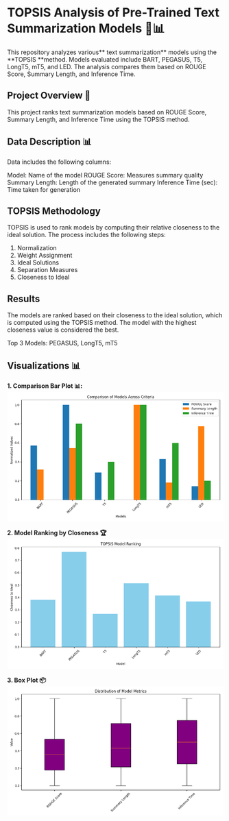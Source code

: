 # **TOPSIS Analysis of Pre-Trained Text Summarization Models 📝📊**

This repository analyzes various** text summarization** models using the **TOPSIS **method. Models evaluated include BART, PEGASUS, T5, LongT5, mT5, and LED. The analysis compares them based on ROUGE Score, Summary Length, and Inference Time.

## **Project Overview 🚀**
This project ranks text summarization models based on ROUGE Score, Summary Length, and Inference Time using the TOPSIS method.

## **Data Description 📊**
Data includes the following columns:

Model: Name of the model 
ROUGE Score: Measures summary quality 
Summary Length: Length of the generated summary 
Inference Time (sec): Time taken for generation 

## **TOPSIS Methodology**
TOPSIS is used to rank models by computing their relative closeness to the ideal solution. The process includes the following steps:
1. Normalization
2. Weight Assignment
3. Ideal Solutions
4. Separation Measures
5. Closeness to Ideal

## **Results**
The models are ranked based on their closeness to the ideal solution, which is computed using the TOPSIS method. The model with the highest closeness value is considered the best.

Top 3 Models: PEGASUS, LongT5, mT5 

## **Visualizations 📊**
**1. Comparison Bar Plot 📊:**
![comparison_criteria](./comparison_criteria.png)

**2. Model Ranking by Closeness 🏆**
![model_ranking](./model_ranking.png)

**3. Box Plot 📦**
![model_metrics_boxplot](./model_metrics_boxplot.png)



